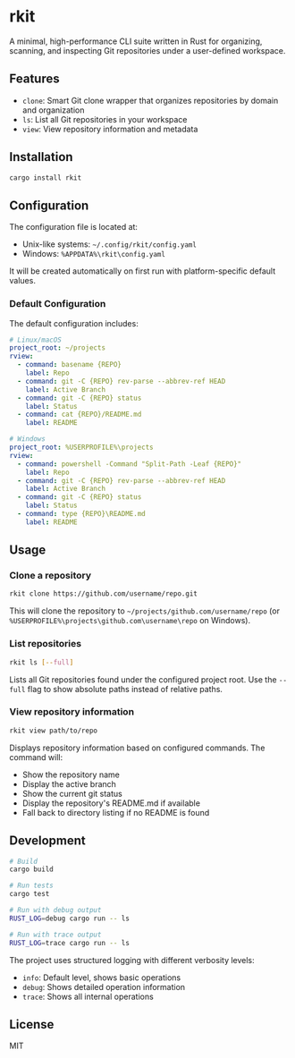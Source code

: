 # rkit

A minimal, high-performance CLI suite written in Rust for organizing, scanning, and inspecting Git repositories under a user-defined workspace.

## Features

- `clone`: Smart Git clone wrapper that organizes repositories by domain and organization
- `ls`: List all Git repositories in your workspace
- `view`: View repository information and metadata

## Installation

```bash
cargo install rkit
```

## Configuration

The configuration file is located at:
- Unix-like systems: `~/.config/rkit/config.yaml`
- Windows: `%APPDATA%\rkit\config.yaml`

It will be created automatically on first run with platform-specific default values.

### Default Configuration

The default configuration includes:

```yaml
# Linux/macOS
project_root: ~/projects
rview:
  - command: basename {REPO}
    label: Repo
  - command: git -C {REPO} rev-parse --abbrev-ref HEAD
    label: Active Branch
  - command: git -C {REPO} status
    label: Status
  - command: cat {REPO}/README.md
    label: README

# Windows
project_root: %USERPROFILE%\projects
rview:
  - command: powershell -Command "Split-Path -Leaf {REPO}"
    label: Repo
  - command: git -C {REPO} rev-parse --abbrev-ref HEAD
    label: Active Branch
  - command: git -C {REPO} status
    label: Status
  - command: type {REPO}\README.md
    label: README
```

## Usage

### Clone a repository

```bash
rkit clone https://github.com/username/repo.git
```

This will clone the repository to `~/projects/github.com/username/repo` (or `%USERPROFILE%\projects\github.com\username\repo` on Windows).

### List repositories

```bash
rkit ls [--full]
```

Lists all Git repositories found under the configured project root. Use the `--full` flag to show absolute paths instead of relative paths.

### View repository information

```bash
rkit view path/to/repo
```

Displays repository information based on configured commands. The command will:
- Show the repository name
- Display the active branch
- Show the current git status
- Display the repository's README.md if available
- Fall back to directory listing if no README is found

## Development

```bash
# Build
cargo build

# Run tests
cargo test

# Run with debug output
RUST_LOG=debug cargo run -- ls

# Run with trace output
RUST_LOG=trace cargo run -- ls
```

The project uses structured logging with different verbosity levels:
- `info`: Default level, shows basic operations
- `debug`: Shows detailed operation information
- `trace`: Shows all internal operations

## License

MIT 